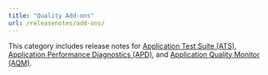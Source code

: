 ```yaml
---
title: "Quality Add-ons"
url: /releasenotes/add-ons/
---
```


This category includes release notes for [Application Test Suite (ATS)](ats), [Application Performance Diagnostics (APD)](apd), and [Application Quality Monitor (AQM)](aqm).

